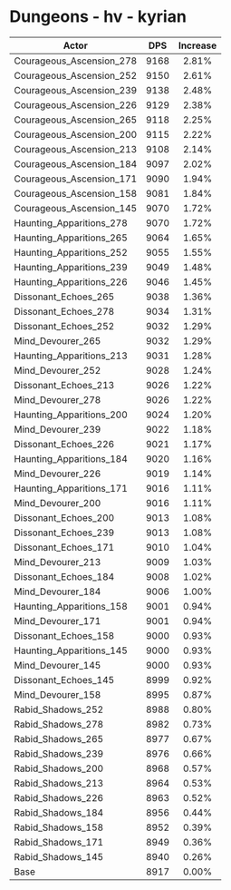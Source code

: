 # Dungeons - hv - kyrian
| Actor | DPS | Increase |
|---|:---:|:---:|
|Courageous_Ascension_278|9168|2.81%|
|Courageous_Ascension_252|9150|2.61%|
|Courageous_Ascension_239|9138|2.48%|
|Courageous_Ascension_226|9129|2.38%|
|Courageous_Ascension_265|9118|2.25%|
|Courageous_Ascension_200|9115|2.22%|
|Courageous_Ascension_213|9108|2.14%|
|Courageous_Ascension_184|9097|2.02%|
|Courageous_Ascension_171|9090|1.94%|
|Courageous_Ascension_158|9081|1.84%|
|Courageous_Ascension_145|9070|1.72%|
|Haunting_Apparitions_278|9070|1.72%|
|Haunting_Apparitions_265|9064|1.65%|
|Haunting_Apparitions_252|9055|1.55%|
|Haunting_Apparitions_239|9049|1.48%|
|Haunting_Apparitions_226|9046|1.45%|
|Dissonant_Echoes_265|9038|1.36%|
|Dissonant_Echoes_278|9034|1.31%|
|Dissonant_Echoes_252|9032|1.29%|
|Mind_Devourer_265|9032|1.29%|
|Haunting_Apparitions_213|9031|1.28%|
|Mind_Devourer_252|9028|1.24%|
|Dissonant_Echoes_213|9026|1.22%|
|Mind_Devourer_278|9026|1.22%|
|Haunting_Apparitions_200|9024|1.20%|
|Mind_Devourer_239|9022|1.18%|
|Dissonant_Echoes_226|9021|1.17%|
|Haunting_Apparitions_184|9020|1.16%|
|Mind_Devourer_226|9019|1.14%|
|Haunting_Apparitions_171|9016|1.11%|
|Mind_Devourer_200|9016|1.11%|
|Dissonant_Echoes_200|9013|1.08%|
|Dissonant_Echoes_239|9013|1.08%|
|Dissonant_Echoes_171|9010|1.04%|
|Mind_Devourer_213|9009|1.03%|
|Dissonant_Echoes_184|9008|1.02%|
|Mind_Devourer_184|9006|1.00%|
|Haunting_Apparitions_158|9001|0.94%|
|Mind_Devourer_171|9001|0.94%|
|Dissonant_Echoes_158|9000|0.93%|
|Haunting_Apparitions_145|9000|0.93%|
|Mind_Devourer_145|9000|0.93%|
|Dissonant_Echoes_145|8999|0.92%|
|Mind_Devourer_158|8995|0.87%|
|Rabid_Shadows_252|8988|0.80%|
|Rabid_Shadows_278|8982|0.73%|
|Rabid_Shadows_265|8977|0.67%|
|Rabid_Shadows_239|8976|0.66%|
|Rabid_Shadows_200|8968|0.57%|
|Rabid_Shadows_213|8964|0.53%|
|Rabid_Shadows_226|8963|0.52%|
|Rabid_Shadows_184|8956|0.44%|
|Rabid_Shadows_158|8952|0.39%|
|Rabid_Shadows_171|8949|0.36%|
|Rabid_Shadows_145|8940|0.26%|
|Base|8917|0.00%|
